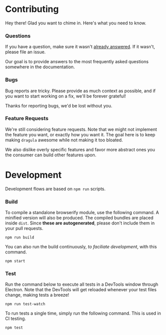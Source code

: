 # Contributing

Hey there! Glad you want to chime in. Here's what you need to know.

### Questions

If you have a question, make sure it wasn't [already answered][1]. If it wasn't, please file an issue.

Our goal is to provide answers to the most frequently asked questions somewhere in the documentation.

### Bugs

Bug reports are tricky. Please provide as much context as possible, and if you want to start working on a fix, we'll be forever grateful!

Thanks for reporting bugs, we'd be lost without you.

### Feature Requests

We're still considering feature requests. Note that we might not implement the feature you want, or exactly how you want it. The goal here is to keep making `dragula` awesome while not making it too bloated.

We also dislike overly specific features and favor more abstract ones you the consumer can build other features upon.

# Development

Development flows are based on `npm run` scripts.

### Build

To compile a standalone browserify module, use the following command. A minified version will also be produced. The compiled bundles are placed inside `dist`. Since **these are autogenerated**, please don't include them in your pull requests.

```shell
npm run build
```

You can also run the build continuously, _to faciliate development_, with this command.

```shell
npm start
```

### Test

Run the command below to execute all tests in a DevTools window through Electron. Note that the DevTools will get reloaded whenever your test files change, making tests a breeze!

```shell
npm run test-watch
```

To run tests a single time, simply run the following command. This is used in CI testing.

```shell
npm test
```

[1]: https://github.com/bevacqua/dragula/issues?q=label%3Asupport
